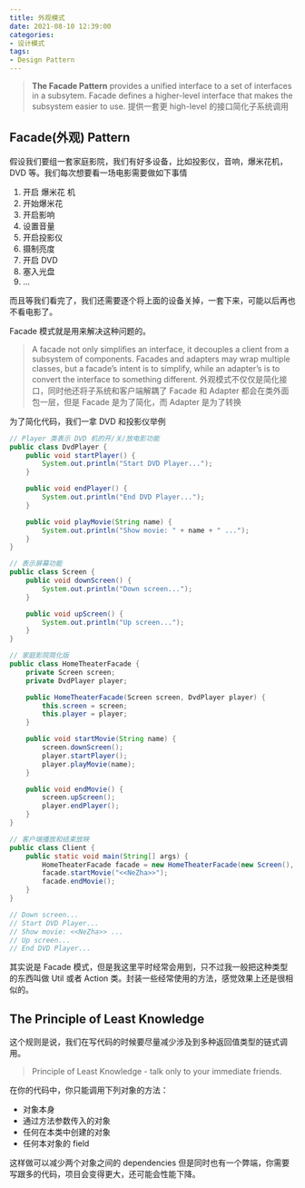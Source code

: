 ```yaml
---
title: 外观模式
date: 2021-08-10 12:39:00
categories:
- 设计模式 
tags:
- Design Pattern
---
```


> **The Facade Pattern** provides a unified interface to a set of interfaces in a subsytem.  Facade defines a higher-level interface that makes the subsystem easier to use.
> 提供一套更 high-level 的接口简化子系统调用

## Facade(外观) Pattern

假设我们要组一套家庭影院，我们有好多设备，比如投影仪，音响，爆米花机，DVD 等。我们每次想要看一场电影需要做如下事情

1. 开启 爆米花 机
2. 开始爆米花
3. 开启影响
4. 设置音量
5. 开启投影仪
6. 摄制亮度
7. 开启 DVD
8. 塞入光盘
9. ...

而且等我们看完了，我们还需要逐个将上面的设备关掉，一套下来，可能以后再也不看电影了。

Facade 模式就是用来解决这种问题的。

> A facade not only simplifies an interface, it decouples a client from a subsystem of components.
> Facades and adapters may wrap multiple classes, but a facade’s intent is to simplify, while an adapter’s is to convert the interface to something different.
> 外观模式不仅仅是简化接口，同时他还将子系统和客户端解耦了
> Facade 和 Adapter 都会在类外面包一层，但是 Facade 是为了简化，而 Adapter 是为了转换

为了简化代码，我们一拿 DVD 和投影仪举例

```java
// Player 类表示 DVD 机的开/关/放电影功能
public class DvdPlayer {
    public void startPlayer() {
        System.out.println("Start DVD Player...");
    }

    public void endPlayer() {
        System.out.println("End DVD Player...");
    }

    public void playMovie(String name) {
        System.out.println("Show movie: " + name + " ...");
    }
}

// 表示屏幕功能
public class Screen {
    public void downScreen() {
        System.out.println("Down screen...");
    }

    public void upScreen() {
        System.out.println("Up screen...");
    }
}

// 家庭影院简化版
public class HomeTheaterFacade {
    private Screen screen;
    private DvdPlayer player;

    public HomeTheaterFacade(Screen screen, DvdPlayer player) {
        this.screen = screen;
        this.player = player;
    }

    public void startMovie(String name) {
        screen.downScreen();
        player.startPlayer();
        player.playMovie(name);
    }

    public void endMovie() {
        screen.upScreen();
        player.endPlayer();
    }
}

// 客户端播放和结束放映
public class Client {
    public static void main(String[] args) {
        HomeTheaterFacade facade = new HomeTheaterFacade(new Screen(), new DvdPlayer());
        facade.startMovie("<<NeZha>>");
        facade.endMovie();
    }
}

// Down screen...
// Start DVD Player...
// Show movie: <<NeZha>> ...
// Up screen...
// End DVD Player...
```

其实说是 Facade 模式，但是我这里平时经常会用到，只不过我一般把这种类型的东西叫做 Util 或者 Action 类。封装一些经常使用的方法，感觉效果上还是很相似的。

## The Principle of Least Knowledge

这个规则是说，我们在写代码的时候要尽量减少涉及到多种返回值类型的链式调用。

> Principle of Least Knowledge - talk only to your immediate friends.

在你的代码中，你只能调用下列对象的方法：

* 对象本身
* 通过方法参数传入的对象
* 任何在本类中创建的对象
* 任何本对象的 field

这样做可以减少两个对象之间的 dependencies 但是同时也有一个弊端，你需要写跟多的代码，项目会变得更大，还可能会性能下降。
